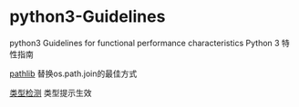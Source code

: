 # python3-Guidelines
python3  Guidelines for functional performance characteristics Python 3 特性指南

[pathlib](os-pathlib.py) 替换os.path.join的最佳方式

[类型检测](typewarning.py) 类型提示生效
